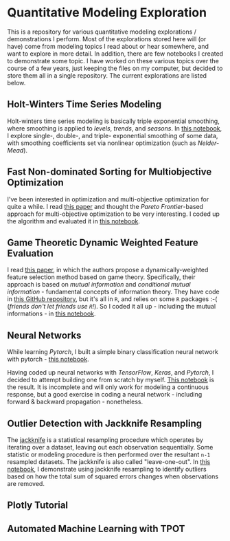 # Quantitative Modeling Exploration

This is a repository for various quantitative modeling explorations / demonstrations I perform. Most of the explorations stored here will (or have) come from modeling topics I read about or hear somewhere, and want to explore in more detail. In addition, there are few notebooks I created to demonstrate some topic. I have worked on these various topics over the course of a few years, just keeping the files on my computer, but decided to store them all in a single repository. The current explorations are listed below.

## Holt-Winters Time Series Modeling

Holt-winters time series modeling is basically triple exponential smoothing, where smoothing is applied to *levels*, *trends*, and *seasons*. In [this notebook](src/HoltWinters_TripleExponentialSmoothing.ipynb), I explore single-, double-, and triple- exponential smoothing of some data, with smoothing coefficients set via nonlinear optimization (such as *Nelder-Mead*).

## Fast Non-dominated Sorting for Multiobjective Optimization

I've been interested in optimization and multi-objective optimization for quite a while. I read [this paper](docs/2002Debetal_NSGAIIMultiobjectiveGA.pdf) and thought the *Pareto Frontier*-based approach for multi-objective optimization to be very interesting. I coded up the algorithm and evaluated it in [this notebook](src/fastnondominatedsort.ipynb).


## Game Theoretic Dynamic Weighted Feature Evaluation

I read [this paper](docs/2019Chowdhuryetal_AntimicrobResitGameTheory.pdf), in which the authors propose a dynamically-weighted feature selection method based on game theory. Specifically, their approach is based on *mutual information* and *conditional mutual information* - fundamental concepts of information theory. They have code in [this GitHub repository](https://github.com/abu034004/GTDWFE/blob/master/code/GT_Feature_Selection.R), but it's all in `R`, and relies on some `R` packages :-( (*friends don't let friends use `R`!*). So I coded it all up - including the mutual informations - in [this notebook](src/GTDWFE.ipynb).

## Neural Networks

While learning *Pytorch*, I built a simple binary classification neural network with pytorch - [this notebook](src/my_neuralnetwork_pytorch.ipynb).

Having coded up neural networks with *TensorFlow*, *Keras*, and *Pytorch*, I decided to attempt building one from scratch by myself. [This notebook](src/my_neuralnetwork.ipynb) is the result. It is incomplete and will only work for modeling a continuous response, but a good exercise in coding a neural network - including forward & backward propagation - nonetheless.

## Outlier Detection with Jackknife Resampling
The [jackknife](https://en.wikipedia.org/wiki/Jackknife_resampling) is a statistical resampling procedure which operates by iterating over a dataset, leaving out each observation sequentially. Some statistic or modeling procedure is then performed over the resultant `n-1` resampled datasets. The jackknife is also called "leave-one-out". In [this notebook](src/jackknife_outlier_demo.ipynb), I demonstrate using jackknife resampling to identify outliers based on how the total sum of squared errors changes when observations are removed.


## Plotly Tutorial


## Automated Machine Learning with TPOT 
